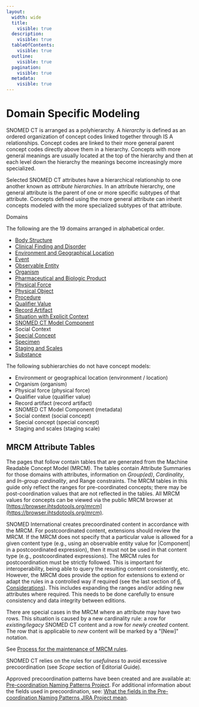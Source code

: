 ```yaml
---
layout:
  width: wide
  title:
    visible: true
  description:
    visible: true
  tableOfContents:
    visible: true
  outline:
    visible: true
  pagination:
    visible: true
  metadata:
    visible: true
---
```


# Domain Specific Modeling

SNOMED CT is arranged as a polyhierarchy. A _hierarchy_ is defined as an ordered organization of concept codes linked together through IS A relationships. Concept codes are linked to their more general parent concept codes directly above them in a hierarchy. Concepts with more general meanings are usually located at the top of the hierarchy and then at each level down the hierarchy the meanings become increasingly more specialized.

Selected SNOMED CT attributes have a hierarchical relationship to one another known as _attribute hierarchies_. In an attribute hierarchy, one general attribute is the parent of one or more specific subtypes of that attribute. Concepts defined using the more general attribute can inherit concepts modeled with the more specialized subtypes of that attribute.

Domains

The following are the 19 domains arranged in alphabetical order.

* [Body Structure](body-structure/)
* [Clinical Finding and Disorder](clinical-finding-and-disorder/)
* [Environment and Geographical Location](environment-and-geographical-location.md)
* [Event](event/)
* [Observable Entity](observable-entity/)
* [Organism](organism/)
* [Pharmaceutical and Biologic Product](pharmaceutical-and-biologic-product/)
* [Physical Force](physical-force.md)
* [Physical Object](physical-object/)
* [Procedure](procedure/)
* [Qualifier Value](qualifier-value/)
* [Record Artifact](record-artifact.md)
* [Situation with Explicit Context](situation-with-explicit-context/)
* [SNOMED CT Model Component](snomed-ct-model-component.md)
* Social Context
* [Special Concept](special-concept.md)
* [Specimen](../../../Specimen_174691394.html)
* [Staging and Scales](staging-and-scales.md)
* [Substance](substance/)

The following subhierarchies do not have concept models:

* Environment or geographical location (environment / location)
* Organism (organism)
* Physical force (physical force)
* Qualifier value (qualifier value)
* Record artifact (record artifact)
* SNOMED CT Model Component (metadata)
* Social context (social concept)
* Special concept (special concept)
* Staging and scales (staging scale)

## MRCM Attribute Tables

The pages that follow contain tables that are generated from the Machine Readable Concept Model (MRCM). The tables contain Attribute Summaries for those domains with attributes, information on _Group(ed)_, _Cardinality_, and _In-group cardinality_, and Range constraints. The MRCM tables in this guide only reflect the ranges for pre-coordinated concepts; there may be post-coordination values that are not reflected in the tables. All MRCM values for concepts can be viewed via the public MRCM browser at [https://browser.ihtsdotools.org/mrcm](https://browser.ihtsdotools.org/mrcm).

SNOMED International creates precoordinated content in accordance with the MRCM. For postcoordinated content, extensions should review the MRCM. If the MRCM does not specify that a particular value is allowed for a given content type (e.g., using an observable entity value for |Component| in a postcoordinated expression), then it must not be used in that content type (e.g., postcoordinated expressions). The MRCM rules for postcoordination must be strictly followed. This is important for interoperability, being able to query the resulting content consistently, etc. However, the MRCM does provide the option for extensions to extend or adapt the rules in a controlled way if required (see the last section of [6. Considerations](https://prod-confluence.ihtsdotools.org/display/DOCMRCM/6.+Considerations)). This includes expanding the ranges and/or adding new attributes where required. This needs to be done carefully to ensure consistency and data integrity between editions.

There are special cases in the MRCM where an attribute may have two rows. This situation is caused by a new cardinality rule: a row for _existing/legacy_ SNOMED CT content and a row for _newly created_ content. The row that is applicable to _new_ content will be marked by a "\[New]" notation.

See [Process for the maintenance of MRCM rules](https://conf.spaces.snomed.org/wiki/spaces/IAP/pages/132481260/Process+for+the+maintenance+of+MRCM+rules).

SNOMED CT relies on the rules for _usefulness_ to avoid excessive precoordination (see _Scope_ section of Editorial Guide).

Approved precoordination patterns have been created and are available at: [Pre-coordination Naming Patterns Project](https://conf.spaces.snomed.org/wiki/spaces/IHTSDO1/pages/130978180/Pre-coordination+Naming+Patterns+Project). For additional information about the fields used in precoordination, see: [What the fields in the Pre-coordination Naming Patterns JIRA Project mean](https://conf.spaces.snomed.org/wiki/spaces/IHTSDO1/pages/130991902/What+the+fields+in+the+Pre-coordination+Pattern+JIRA+Project+mean).
